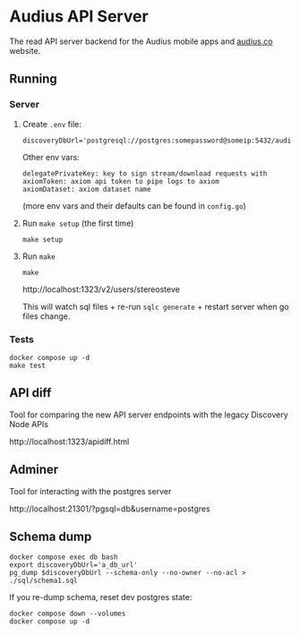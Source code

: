 # Audius API Server

The read API server backend for the Audius mobile apps and [audius.co](https://audius.co) website.

## Running

### Server

1. Create `.env` file:

   ```
   discoveryDbUrl='postgresql://postgres:somepassword@someip:5432/audius_discovery'
   ```

   Other env vars:

   ```
   delegatePrivateKey: key to sign stream/download requests with
   axiomToken: axiom api token to pipe logs to axiom
   axiomDataset: axiom dataset name
   ```

   (more env vars and their defaults can be found in `config.go`)

2. Run `make setup` (the first time)

   ```
   make setup
   ```

3. Run `make`

   ```
   make
   ```

   http://localhost:1323/v2/users/stereosteve

   This will watch sql files + re-run `sqlc generate` + restart server when go files change.

### Tests

```
docker compose up -d
make test
```

## API diff

Tool for comparing the new API server endpoints with the legacy Discovery Node APIs

http://localhost:1323/apidiff.html

## Adminer

Tool for interacting with the postgres server

http://localhost:21301/?pgsql=db&username=postgres

## Schema dump

```
docker compose exec db bash
export discoveryDbUrl='a_db_url'
pg_dump $discoveryDbUrl --schema-only --no-owner --no-acl > ./sql/schema1.sql
```

If you re-dump schema, reset dev postgres state:

```
docker compose down --volumes
docker compose up -d
```
